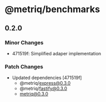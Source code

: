 # @metriq/benchmarks

## 0.2.0

### Minor Changes

- 471519f: Simplified adaper implementation

### Patch Changes

- Updated dependencies [471519f]
    - @metriq/express@0.3.0
    - @metriq/fastify@0.3.0
    - metriq@0.3.0
